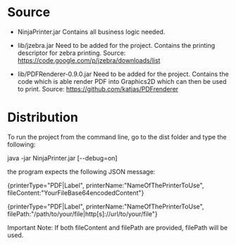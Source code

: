 Source
======

- NinjaPrinter.jar
Contains all business logic needed.

- lib/jzebra.jar
Need to be added for the project. Contains the printing descriptor for zebra printing.
Source: https://code.google.com/p/jzebra/downloads/list

- lib/PDFRenderer-0.9.0.jar
Need to be added for the project. Contains the code which is able render PDF into Graphics2D 
which can then be used to print.
Source: https://github.com/katjas/PDFrenderer

Distribution
============

To run the project from the command line, go to the dist folder and
type the following:

  java -jar NinjaPrinter.jar [--debug=on]

the program expects the following JSON message:

{printerType="PDF|Label", printerName:"NameOfThePrinterToUse", fileContent:"YourFileBase64encodedContent"}

{printerType="PDF|Label", printerName:"NameOfThePrinterToUse", filePath:"/path/to/your/file|http[s]://url/to/your/file"}

Important Note:
If both fileContent and filePath are provided, filePath will be used.
